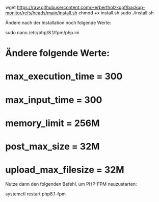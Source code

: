 wget https://raw.githubusercontent.com/Herbertholzkopf/backup-monitor/refs/heads/main/install.sh
chmod +x install.sh
sudo ./install.sh



Ändere nach der Installation noch folgende Werte:

sudo nano /etc/php/8.1/fpm/php.ini
# Ändere folgende Werte:
# max_execution_time = 300
# max_input_time = 300
# memory_limit = 256M
# post_max_size = 32M
# upload_max_filesize = 32M

Nutze dann den folgenden Befehl, um PHP-FPM neuzustarten:

systemctl restart php8.1-fpm